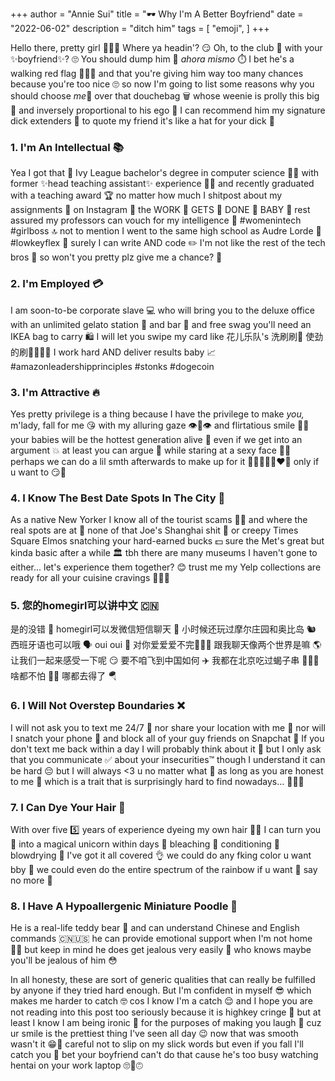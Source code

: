+++
author = "Annie Sui"
title = "🕶️ Why I'm A Better Boyfriend"
date = "2022-06-02"
description = "ditch him"
tags = [
    "emoji",
]
+++

Hello there, pretty girl 🥴👋💦 Where ya headin'? 😏 Oh, to the club 🚕 with your ✨boyfriend✨? 🙄 You should dump him 🚮 <i>ahora mismo</i> ⏱️ I bet he's a walking red flag 🚩🚩😬 and that you're giving him way too many chances because you're too nice 🙄 so now I'm going to list some reasons why you should choose <i>me</i>🤙 over that douchebag 🗑️ whose weenie is prolly this big 🤏 and inversely proportional to his ego 🙈 I can recommend him my signature dick extenders 🍆 to quote my friend it's like a hat for your dick 🎩 

<h3>1. I'm An Intellectual 📚</h3>
Yea I got that 🌿 Ivy League bachelor's degree in computer science 👩‍💻 with former ✨head teaching assistant✨ experience 👩‍🏫 and recently graduated with a teaching award 🏆 no matter how much I shitpost about my assignments 📄 on Instagram 📸 the WORK 👏 GETS 👏 DONE 👏 BABY 👶 rest assured my professors can vouch for my intelligence 💯 #womenintech #girlboss 🔝 not to mention I went to the same high school as Audre Lorde 🏫 #lowkeyflex 💪 surely I can write AND code ✏️ I'm not like the rest of the tech bros 😤 so won't you pretty plz give me a chance? 🥺

<h3>2. I'm Employed 💳</h3>
I am soon-to-be corporate slave 💻 who will bring you to the deluxe office with an unlimited gelato station 🍨 and bar 🥂 and free swag you'll need an IKEA bag to carry 🛍️ I will let you swipe my card like 花儿乐队's 洗刷刷💸 使劲的刷🤑😘😜🧽 I work hard AND deliver results baby 📈 #amazonleadershipprinciples #stonks #dogecoin 

<h3>3. I'm Attractive 🔥</h3>
Yes pretty privilege is a thing because I have the privilege to make <i>you,</i> m'lady, fall for me 😘 with my alluring gaze 👁️👄👁️ and flirtatious smile 👅💦 your babies will be the hottest generation alive 💁 even if we get into an argument 💥 at least you can argue 🤬 while staring at a sexy face 👩‍🦳 perhaps we can do a lil smth afterwards to make up for it 🥵🥴😵🍑👩‍❤️‍👩 only if u want to 😏🛀

<h3>4. I Know The Best Date Spots In The City 🌃</h3>
As a native New Yorker I know all of the tourist scams 🙅‍♀️ and where the real spots are at 🍷 none of that Joe's Shanghai shit 🥟 or creepy Times Square Elmos snatching your hard-earned bucks 💵 sure the Met's great but kinda basic after a while 🏛️ tbh there are many museums I haven't gone to either... let's experience them together? 😊 trust me my Yelp collections are ready for all your cuisine cravings 🍱🍝🍤

<h3>5. 您的homegirl可以讲中文 🇨🇳</h3>
是的没错 🙌 homegirl可以发微信短信聊天 💬 小时候还玩过摩尔庄园和奥比岛 🐿️ 西班牙语也可以哦 🗣️ oui oui 🥖 对你爱爱爱不完💋💗💫 跟我聊天像两个世界是嘛 🌎 让我们一起来感受一下呢 😏	要不咱飞到中国如何 ✈️ 我都在北京吃过蝎子串 🦂🍢😋 啥都不怕 🤸‍♀️ 哪都去得了 🪂

<h3>6. I Will Not Overstep Boundaries ❌</h3>
I will not ask you to text me 24/7 📆 nor share your location with me 📍 nor will I snatch your phone 📱 and block all of your guy friends on Snapchat 🚫 If you don't text me back within a day I will probably think about it 💭 but I only ask that you communicate ✅ about your insecurities™️ though I understand it can be hard 😔 but I will always <3 u no matter what 🤗 as long as you are honest to me 🙊 which is a trait that is surprisingly hard to find nowadays... 🤨🤥🤡

<h3>7. I Can Dye Your Hair 💈</h3>
With over five 5️⃣ years of experience dyeing my own hair 💇‍♀️ I can turn you 🐴 into a magical unicorn within days 🦄 bleaching 🧴 conditioning 🚿 blowdrying 💨 I've got it all covered 👌 we could do any fking color u want bby 🤩 we could even do the entire spectrum of the rainbow if u want 🌈 say no more 🕺 

<h3>8. I Have A Hypoallergenic Miniature Poodle 🐩</h3>
He is a real-life teddy bear 🧸 and can understand Chinese and English commands 🇨🇳🇺🇸 he can provide emotional support when I'm not home 🐕‍🦺 but keep in mind he does get jealous very easily 🐶 who knows maybe you'll be jealous of him 😳


<br>

In all honesty, these are sort of generic qualities that can really be fulfilled by anyone if they tried hard enough. But I'm confident in myself 😎 which makes me harder to catch 🤓 cos I know I'm a catch 😌 and I hope you are not reading into this post too seriously because it is highkey cringe 😬 but at least I know I am being ironic 🤭 for the purposes of making you laugh 🤗 cuz ur smile is the prettiest thing I've seen all day 😉 now that was smooth wasn't it 😁🧼	 careful not to slip on my slick words but even if you fall I'll catch you 🧺 bet your boyfriend can't do that cause he's too busy watching hentai on your work laptop 🙄🤧🙃









